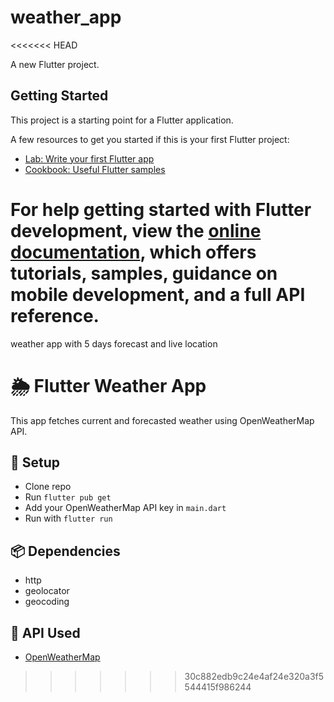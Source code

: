 # weather_app
<<<<<<< HEAD

A new Flutter project.

## Getting Started

This project is a starting point for a Flutter application.

A few resources to get you started if this is your first Flutter project:

- [Lab: Write your first Flutter app](https://docs.flutter.dev/get-started/codelab)
- [Cookbook: Useful Flutter samples](https://docs.flutter.dev/cookbook)

For help getting started with Flutter development, view the
[online documentation](https://docs.flutter.dev/), which offers tutorials,
samples, guidance on mobile development, and a full API reference.
=======
weather app with 5 days forecast and live location

# 🌦️ Flutter Weather App

This app fetches current and forecasted weather using OpenWeatherMap API.

## 🔧 Setup

- Clone repo
- Run `flutter pub get`
- Add your OpenWeatherMap API key in `main.dart`
- Run with `flutter run`

## 📦 Dependencies

- http
- geolocator
- geocoding


## 🔑 API Used

- [OpenWeatherMap](https://openweathermap.org/api)

>>>>>>> 30c882edb9c24e4af24e320a3f5544415f986244

